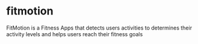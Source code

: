 # fitmotion
FitMotion is a Fitness Apps that detects users activities to determines their activity levels and helps users reach their fitness goals
